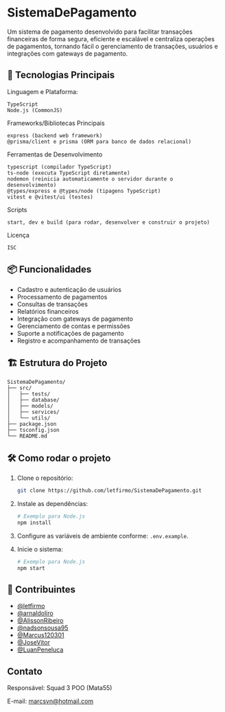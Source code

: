 # SistemaDePagamento

Um sistema de pagamento desenvolvido para facilitar transações financeiras de forma segura, eficiente e escalável e centraliza operações de pagamentos, tornando fácil o gerenciamento de transações, usuários e integrações com gateways de pagamento.

## 🚀 Tecnologias Principais

Linguagem e Plataforma:
```
TypeScript
Node.js (CommonJS)
```
Frameworks/Bibliotecas Principais
```
express (backend web framework)
@prisma/client e prisma (ORM para banco de dados relacional)
```
Ferramentas de Desenvolvimento
```
typescript (compilador TypeScript)
ts-node (executa TypeScript diretamente)
nodemon (reinicia automaticamente o servidor durante o desenvolvimento)
@types/express e @types/node (tipagens TypeScript)
vitest e @vitest/ui (testes)
```
Scripts
```
start, dev e build (para rodar, desenvolver e construir o projeto)
```
Licença
```
ISC
```
## 📦 Funcionalidades

- Cadastro e autenticação de usuários
- Processamento de pagamentos
- Consultas de transações
- Relatórios financeiros
- Integração com gateways de pagamento
- Gerenciamento de contas e permissões
- Suporte a notificações de pagamento
- Registro e acompanhamento de transações

## 🏗️ Estrutura do Projeto

```
SistemaDePagamento/
├── src/
│   ├── tests/
│   ├── database/
│   ├── models/
│   ├── services/
│   └── utils/
├── package.json
├── tsconfig.json
└── README.md
```

## 🛠️ Como rodar o projeto

1. Clone o repositório:
   ```bash
   git clone https://github.com/letfirmo/SistemaDePagamento.git
   ```
2. Instale as dependências:
   ```bash
   # Exemplo para Node.js
   npm install
   ```
   
3. Configure as variáveis de ambiente conforme:
 `.env.example`.
   
4. Inicie o sistema:
   ```bash
   # Exemplo para Node.js
   npm start
   ```

## 📝 Contribuintes

- [@letfirmo](https://github.com/letfirmo)
- [@arnaldoliro](https://github.com/arnaldoliro)
- [@AlissonRibeiro](https://github.com/Alisson-S-Ribeiro)
- [@nadsonsousa95](https://github.com/nadsonsousa95)
- [@Marcus120301](https://github.com/Marcus120301)
- [@JoseVitor](https://github.com/josevitor1899)
- [@LuanPeneluca](https://github.com/luanpeneluca)


## Contato
Responsável: Squad 3 POO (Mata55)

E-mail: marcsvn@hotmail.com

